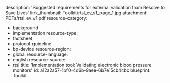 description: 'Suggested requirements for external validation from Resolve to Save Lives'
link_thumbnail: Toolkit/rtsl_ev_v1_page_1.jpg
attachment: PDFs/rtsl_ev_v1.pdf
resource-category:
  - background
  - implementation
resource-type:
  - factsheet
  - protocol-guideline
  - bp-device
resource-region:
  - global
resource-language:
  - english
resource-source:
  - rtsl
title: 'Implementation tool: Validating electronic blood pressure monitors'
id: a12a2a57-1bf0-4d6b-9aee-6b7e15cb44bc
blueprint: Toolkit
